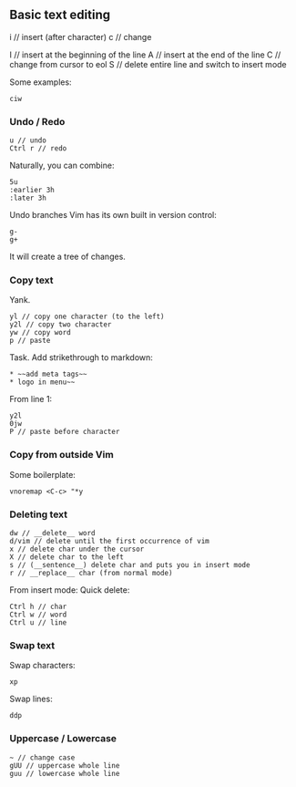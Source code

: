 ## Basic text editing
i // insert (after character)
c // change

I // insert at the beginning of the line
A // insert at the end of the line
C // change from cursor to eol
S // delete entire line and switch to insert mode

Some examples:
```
ciw
```

### Undo / Redo
```
u // undo
Ctrl r // redo
```

Naturally, you can combine:
```
5u
:earlier 3h
:later 3h
```

Undo branches
Vim has its own built in version control:
```
g-
g+
```

It will create a tree of changes.

### Copy text
Yank.
```
yl // copy one character (to the left)
y2l // copy two character
yw // copy word
p // paste

```

Task. Add strikethrough to markdown:
```
* ~~add meta tags~~
* logo in menu~~
```

From line 1:
```
y2l
0jw
P // paste before character
```

### Copy from outside Vim
Some boilerplate:
```
vnoremap <C-c> "*y
```

### Deleting text
```
dw // __delete__ word
d/vim // delete until the first occurrence of vim
x // delete char under the cursor
X // delete char to the left
s // (__sentence__) delete char and puts you in insert mode
r // __replace__ char (from normal mode)
```

From insert mode:
Quick delete:
```
Ctrl h // char
Ctrl w // word
Ctrl u // line
```

### Swap text
Swap characters:
```
xp
```

Swap lines:
```
ddp
```

### Uppercase / Lowercase
```
~ // change case
gUU // uppercase whole line
guu // lowercase whole line
```


